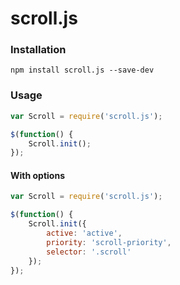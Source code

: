 # scroll.js

### Installation
```
npm install scroll.js --save-dev
```

### Usage
```javascript
var Scroll = require('scroll.js');

$(function() {
    Scroll.init();
});
```

#### With options
```javascript
var Scroll = require('scroll.js');

$(function() {
    Scroll.init({
		active: 'active',
		priority: 'scroll-priority',
		selector: '.scroll'
    });
});
```